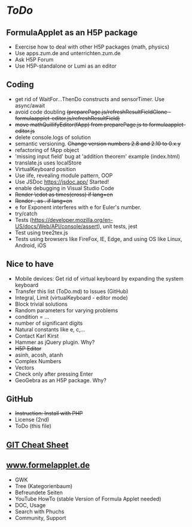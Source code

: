 # *ToDo* #

## FormulaApplet as an H5P package
* Exercise how to deal with other H5P packages (math, physics)
* Use apps.zum.de and unterrichten.zum.de
* Ask H5P Forum
* Use H5P-standalone or Lumi as an editor
## Coding
* get rid of WaitFor...ThenDo constructs and sensorTimer. Use async/await
* avoid code doubling <del>(preparePage.js/refreshResultFieldClone - formulaapplet-editor.js/refreshResultField)</del>
* <del>move mathQuillifyEditor(fApp) from preparePage.js to formulaapplet-editor.js</del>
* delete console.logs of solution
* semantic versioning. <del>Change version numbers 2.8 and 2.10 to 0.x.y</del>
* refactoring of fApp object
* 'missing input field' bug at 'addition theorem' example (index.html)
* translate.js uses localStore
* VirtualKeyboard position
* Use iife, revealing module pattern, OOP
* Use JSDoc https://jsdoc.app/ Started!
* enable debugging in Visual Studio Code
* <del>Render \cdot as times(cross) if lang=en</del>
* <del>Render , as . if lang=en</del>
* e for Exponent interferes with e for Euler's number.
* try/catch
* Tests (https://developer.mozilla.org/en-US/docs/Web/API/console/assert), unit tests, jest
* Test using tree2tex.js
* Tests using browsers like FireFox, IE, Edge, and using OS like Linux, Android, iOS

## Nice to have
* Mobile devices: Get rid of virtual keyboard by expanding the system keyboard
* Transfer this list (ToDo.md) to Issues (GitHub)
* Integral, Limit (virtualKeyboard - editor mode)
* Block trivial solutions
* Random parameters for varying problems
* condition = ...
* number of significant digits
* Natural constants like e, c,...
* Contact Karl Kirst
* Hammer as jQuery plugin. Why?
* <del>H5P Editor</del>
* asinh, acosh, atanh
* Complex Numbers
* Vectors
* Check only after pressing Enter
* GeoGebra as an H5P package. Why?
## GitHub
* <del>Instruction: Install with PHP</del> 
* License (2nd)
* ToDo (this file)
## [GIT Cheat Sheet](../../git-cheat.php "Spickzettel für GIT")
## www.formelapplet.de
* GWK
* Tree (Kategorienbaum)
* Befreundete Seiten
* YouTube HowTo (stable Version of Formula Applet needed)
* DOC, Usage
* Search with Phuchs
* Community, Support
